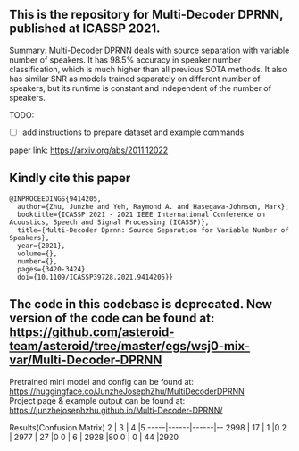 ## This is the repository for Multi-Decoder DPRNN, published at ICASSP 2021. 
Summary: Multi-Decoder DPRNN deals with source separation with variable number of speakers. It has 98.5% accuracy in speaker number classification, which is much higher than all previous SOTA methods. It also has similar SNR as models trained separately on different number of speakers, but its runtime is constant and independent of the number of speakers. 

TODO:
- [ ] add instructions to prepare dataset and example commands

paper link: https://arxiv.org/abs/2011.12022

## Kindly cite this paper
```
@INPROCEEDINGS{9414205,
  author={Zhu, Junzhe and Yeh, Raymond A. and Hasegawa-Johnson, Mark},
  booktitle={ICASSP 2021 - 2021 IEEE International Conference on Acoustics, Speech and Signal Processing (ICASSP)}, 
  title={Multi-Decoder Dprnn: Source Separation for Variable Number of Speakers}, 
  year={2021},
  volume={},
  number={},
  pages={3420-3424},
  doi={10.1109/ICASSP39728.2021.9414205}}
```



## The code in this codebase is deprecated. New version of the code can be found at: https://github.com/asteroid-team/asteroid/tree/master/egs/wsj0-mix-var/Multi-Decoder-DPRNN
Pretrained mini model and config can be found at: https://huggingface.co/JunzheJosephZhu/MultiDecoderDPRNN \
Project page & example output can be found at: https://junzhejosephzhu.github.io/Multi-Decoder-DPRNN/

Results(Confusion Matrix)
2    | 3    | 4    |5
-----|------|------|--
2998 | 17   | 1    |0
2    | 2977 | 27   |0
0    | 6    | 2928 |80
0    | 0    | 44   |2920
